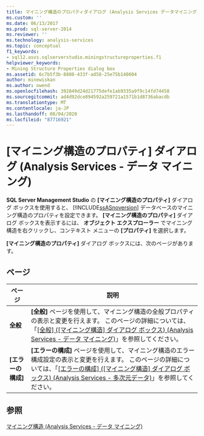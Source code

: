 ```yaml
---
title: マイニング構造のプロパティダイアログ (Analysis Services データマイニング) |Microsoft Docs
ms.custom: ''
ms.date: 06/13/2017
ms.prod: sql-server-2014
ms.reviewer: ''
ms.technology: analysis-services
ms.topic: conceptual
f1_keywords:
- sql12.asvs.sqlserverstudio.miningstructureproperties.f1
helpviewer_keywords:
- Mining Structure Properties dialog box
ms.assetid: 6c7b5f3b-8808-433f-ad58-25e75b140604
author: minewiskan
ms.author: owend
ms.openlocfilehash: 392849d24d21775defe1ab9335a9f9c14fd74458
ms.sourcegitcommit: ad4d92dce894592a259721a1571b1d8736abacdb
ms.translationtype: MT
ms.contentlocale: ja-JP
ms.lasthandoff: 08/04/2020
ms.locfileid: "87716921"
---
```

# <a name="mining-structure-properties-dialog-analysis-services---data-mining"></a>[マイニング構造のプロパティ] ダイアログ (Analysis Services - データ マイニング)
  **SQL Server Management Studio** の **[マイニング構造のプロパティ]** ダイアログ ボックスを使用すると、 [!INCLUDE[ssASnoversion](../includes/ssasnoversion-md.md)] データベースのマイニング構造のプロパティを設定できます。 **[マイニング構造のプロパティ]** ダイアログ ボックスを表示するには、 **オブジェクト エクスプローラー** でマイニング構造を右クリックし、コンテキスト メニューの **[プロパティ]** を選択します。  
  
 **[マイニング構造のプロパティ]** ダイアログ ボックスには、次のページがあります。  
  
## <a name="pages"></a>ページ  
  
|ページ|説明|  
|----------|-----------------|  
|**全般**|**[全般]** ページを使用して、マイニング構造の全般プロパティの表示と変更を行えます。 このページの詳細については、「[[全般] ([マイニング構造] ダイアログ ボックス) (Analysis Services - データ マイニング)](general-mining-structure-dialog-box-analysis-services-data-mining.md)」を参照してください。|  
|**[エラーの構成]**|**[エラーの構成]** ページを使用して、マイニング構造のエラー構成設定の表示と変更を行えます。 このページの詳細については、「[[エラーの構成] ([マイニング構造] ダイアログ ボックス) (Analysis Services - 多次元データ)](error-configuration-mining-structure-dialog-analysis-services-multidimensional-data.md)」を参照してください。|  
  
## <a name="see-also"></a>参照  
 [マイニング構造 (Analysis Services - データ マイニング)](data-mining/mining-structures-analysis-services-data-mining.md)  
  
  
